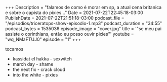 +++
Description = "falamos de como é morar em sp, a atual cena britanica e sobre o capista do pixies..."
Date = 2021-07-22T22:45:18-03:00
PublishDate = 2021-07-22T21:51:18-03:00 
podcast_file = "/episodios/triceratops-show-episodio-1.mp3"
podcast_duration = "34:55"
podcast_bytes = 1535036
episode_image = "cover.jpg"
title = '"se meu pai assiste o corinthians, então eu posso ouvir pixies"'
youtube = "wq_NMaFTUJ0"
episode = "1"
+++


tocamos

* kassidat el hakka - sexwitch
* march day - shame
* the next fix - crack cloud
* into the white - pixies
